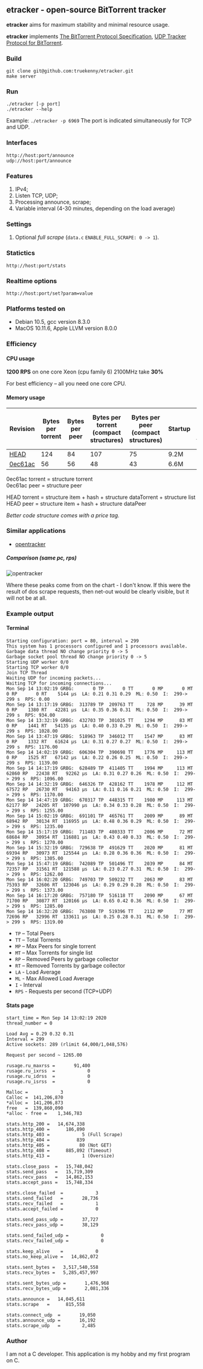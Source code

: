 ## etracker - open-source BitTorrent tracker

**etracker** aims for maximum stability and minimal resource usage.

**etracker** implements 
[The BitTorrent Protocol Specification](https://www.bittorrent.org/beps/bep_0003.html),
[UDP Tracker Protocol for BitTorrent](https://www.bittorrent.org/beps/bep_0003.html).

### Build

    git clone git@github.com:truekenny/etracker.git
	make server	

### Run

    ./etracker [-p port]
    ./etracker --help

Example: `./etracker -p 6969`
The port is indicated simultaneously for TCP and UDP.

### Interfaces

    http://host:port/announce 
    udp://host:port/announce

### Features

1. IPv4;
1. Listen TCP, UDP;
1. Processing announce, scrape;
1. Variable interval (4-30 minutes, depending on the load average)

### Settings

1. Optional *full scrape* (`data.c` `ENABLE_FULL_SCRAPE: 0 -> 1`).

### Statictics

    http://host:port/stats

### Realtime options

    http://host:port/set?param=value

### Platforms tested on

- Debian 10.5, gcc version 8.3.0
- MacOS 10.11.6, Apple LLVM version 8.0.0

### Efficiency

#### CPU usage

**1200 RPS** on one core Xeon (cpu family 6) 2100MHz take **30%**

For best efficiency – all you need one core CPU.

#### Memory usage

Revision | Bytes per torrent | Bytes per peer | Bytes per torrent (compact structures) | Bytes per peer (compact structures) | Startup | **760k** peers + **520k** torrents | **760k** peers + **520k** torrents (compact)
--- | --- | --- | --- | --- | --- | --- | ---
[HEAD](../..) | 124 | 84 | 107 | 75 | 9.2M | 138M | 120M
[0ec61ac](../../commit/0ec61ac54407d99cc59d84df4cb00cff96309936) | 56 | 56 | 48 | 43 | 6.6M | 71M | 59M

0ec61ac torrent = structure torrent<br>
0ec61ac peer = structure peer<br>

HEAD torrent = structure item + hash + structure dataTorrent + structure list<br>
HEAD peer = structure item + hash + structure dataPeer  

*Better code structure comes with a price tag.*

### Similar applications

- [opentracker](https://github.com/masroore/opentracker)

##### Comparison (same pc, rps)

![opentracker](https://raw.githubusercontent.com/truekenny/etracker/master/Pictures/opentracker.png)

Where these peaks come from on the chart - I don't know.
If this were the result of dos scrape requests, then net-out would be clearly visible, but it will not be at all.

### Example output

#### Terminal

    Starting configuration: port = 80, interval = 299
    This system has 1 processors configured and 1 processors available.
    Garbage data thread NO change priority 0 -> 5
    Garbage socket pool thread NO change priority 0 -> 5
    Starting UDP worker 0/0
    Starting TCP worker 0/0
    Join TCP Thread
    Waiting UDP for incoming packets...
    Waiting TCP for incoming connections...
    Mon Sep 14 13:02:19 GRBG:       0 TP       0 TT       0 MP       0 MT       0 RP       0 RT    5144 µs  LA: 0.21 0.31 0.29  ML: 0.50  I:  299-> 299 s  RPS: 0.00                                         
    Mon Sep 14 13:17:19 GRBG:  313789 TP  209763 TT     728 MP      39 MT       0 RP    1380 RT   42281 µs  LA: 0.35 0.36 0.31  ML: 0.50  I:  299-> 299 s  RPS: 934.00                                       
    Mon Sep 14 13:32:19 GRBG:  432703 TP  301025 TT    1294 MP      83 MT       0 RP    1441 RT   54135 µs  LA: 0.40 0.33 0.29  ML: 0.50  I:  299-> 299 s  RPS: 1028.00                                      
    Mon Sep 14 13:47:19 GRBG:  518963 TP  346012 TT    1547 MP      83 MT       0 RP    1332 RT   61624 µs  LA: 0.31 0.27 0.27  ML: 0.50  I:  299-> 299 s  RPS: 1176.00                                      
    Mon Sep 14 14:02:19 GRBG:  606304 TP  390698 TT    1776 MP     113 MT       0 RP    1525 RT   67142 µs  LA: 0.22 0.26 0.25  ML: 0.50  I:  299-> 299 s  RPS: 1139.00                                      
    Mon Sep 14 14:17:19 GRBG:  628489 TP  411405 TT    1994 MP     113 MT   62860 RP   22438 RT   92262 µs  LA: 0.31 0.27 0.26  ML: 0.50  I:  299-> 299 s  RPS: 1096.00                                      
    Mon Sep 14 14:32:19 GRBG:  646326 TP  428162 TT    1978 MP     112 MT   67572 RP   26730 RT   94163 µs  LA: 0.11 0.16 0.21  ML: 0.50  I:  299-> 299 s  RPS: 1170.00                                      
    Mon Sep 14 14:47:19 GRBG:  670317 TP  448315 TT    1980 MP     113 MT   62177 RP   24205 RT  107990 µs  LA: 0.34 0.33 0.28  ML: 0.50  I:  299-> 299 s  RPS: 1255.00                                      
    Mon Sep 14 15:02:19 GRBG:  691101 TP  465761 TT    2009 MP      89 MT   68942 RP   30134 RT  116955 µs  LA: 0.48 0.36 0.29  ML: 0.50  I:  299-> 299 s  RPS: 1235.00                                      
    Mon Sep 14 15:17:19 GRBG:  711483 TP  480333 TT    2006 MP      72 MT   68684 RP   30954 RT  116881 µs  LA: 0.43 0.40 0.33  ML: 0.50  I:  299-> 299 s  RPS: 1270.00                                      
    Mon Sep 14 15:32:19 GRBG:  729638 TP  491629 TT    2020 MP      81 MT   69394 RP   30973 RT  125544 µs  LA: 0.28 0.36 0.36  ML: 0.50  I:  299-> 299 s  RPS: 1305.00                                      
    Mon Sep 14 15:47:19 GRBG:  742089 TP  501496 TT    2039 MP      84 MT   72357 RP   31561 RT  121588 µs  LA: 0.23 0.27 0.31  ML: 0.50  I:  299-> 299 s  RPS: 1262.00                                      
    Mon Sep 14 16:02:20 GRBG:  749703 TP  509232 TT    2063 MP      83 MT   75393 RP   32606 RT  123046 µs  LA: 0.29 0.29 0.28  ML: 0.50  I:  299-> 299 s  RPS: 1373.00                                      
    Mon Sep 14 16:17:20 GRBG:  757180 TP  516118 TT    2090 MP      67 MT   71700 RP   30877 RT  120166 µs  LA: 0.65 0.42 0.36  ML: 0.50  I:  299-> 299 s  RPS: 1285.00                                      
    Mon Sep 14 16:32:20 GRBG:  763808 TP  519396 TT    2112 MP      77 MT   72696 RP   32996 RT  133611 µs  LA: 0.25 0.28 0.31  ML: 0.50  I:  299-> 299 s  RPS: 1319.00                                      
    
- `TP` – Total Peers
- `TT` – Total Torrents
- `MP` – Max Peers for single torrent
- `MT` – Max Torrents for single list
- `RP` – Removed Peers by garbage collector
- `RT` – Removed Torrents by garbage collector
- `LA` - Load Average
- `ML` - Max Allowed Load Average
- `I` - Interval
- `RPS` - Requests per second (TCP+UDP)

#### Stats page

    start_time = Mon Sep 14 13:02:19 2020
    thread_number = 0
    
    Load Avg = 0.29 0.32 0.31
    Interval = 299
    Active sockets: 289 (rlimit 64,000/1,048,576)
    
    Request per second ~ 1265.00
    
    rusage.ru_maxrss =       91,400
    rusage.ru_ixrss  =            0
    rusage.ru_idrss  =            0
    rusage.ru_isrss  =            0
    
    Malloc =            3
    Calloc =  141,206,870
    *alloc =  141,206,873
    free   =  139,860,090
    *alloc - free =    1,346,783
    
    stats.http_200 =   14,674,338
    stats.http_400 =      186,890
    stats.http_403 =            5 (Full Scrape)
    stats.http_404 =          839
    stats.http_405 =           80 (Not GET)
    stats.http_408 =      885,892 (Timeout)
    stats.http_413 =            1 (Oversize)
    
    stats.close_pass  =   15,748,042
    stats.send_pass   =   15,719,309
    stats.recv_pass   =   14,862,153
    stats.accept_pass =   15,748,334
    
    stats.close_failed  =            3
    stats.send_failed   =       28,736
    stats.recv_failed   =            1
    stats.accept_failed =            0
    
    stats.send_pass_udp =       37,727
    stats.recv_pass_udp =       38,129
    
    stats.send_failed_udp =            0
    stats.recv_failed_udp =            0
    
    stats.keep_alive    =            0
    stats.no_keep_alive =   14,862,072
    
    stats.sent_bytes =   3,517,540,558
    stats.recv_bytes =   5,285,457,997
    
    stats.sent_bytes_udp =       1,476,968
    stats.recv_bytes_udp =       2,081,336
    
    stats.announce =   14,045,611
    stats.scrape   =      815,558
    
    stats.connect_udp  =       19,050
    stats.announce_udp =       16,192
    stats.scrape_udp   =        2,485

### Author

I am not a C developer. This application is my hobby and my first program on C.
